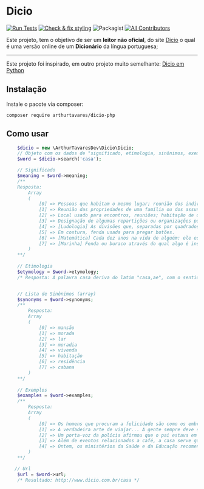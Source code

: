 # Dicio

[![Run Tests](https://github.com/arthurtavaresdev/dicio-php/actions/workflows/run-tests.yml/badge.svg)](https://github.com/arthurtavaresdev/dicio-php/actions/workflows/run-tests.yml)
[![Check & fix styling](https://github.com/arthurtavaresdev/dicio-php/actions/workflows/php-cs-fixer.yml/badge.svg)](https://github.com/arthurtavaresdev/dicio-php/actions/workflows/php-cs-fixer.yml)
![Packagist](https://img.shields.io/packagist/dt/arthurtavaresdev/dicio-php)
[![All Contributors](https://img.shields.io/badge/all_contributors-1-orange.svg)](#contributors)

Este projeto, tem o objetivo de ser um **leitor não oficial**, do site [Dicio](https://www.dicio.com.br/) o qual é uma versão online de um **Dicionário** da língua portuguesa;
 
---- 
Este projeto foi inspirado, em outro projeto muito semelhante: [Dicio em Python](https://github.com/felipemfp/dicio)

## Instalação

Instale o pacote via composer:

```
composer require arthurtavares/dicio-php
```

## Como usar
```php
    $dicio = new \ArthurTavaresDev\Dicio\Dicio;
    // Objeto com os dados de "significado, etimologia, sinônimos, exemplos e dados extras"
    $word = $dicio->search('casa'); 

    // Significado
    $meaning = $word->meaning;
    /**
    Resposta: 
        Array
        (
            [0] => Pessoas que habitam o mesmo lugar; reunião dos indivíduos que compõem uma família; lar: a casa dos brasileiros.
            [1] => Reunião das propriedades de uma família ou dos assuntos familiares e domésticos: ele cuida da administração da casa.
            [2] => Local usado para encontros, reuniões; habitação de determinado grupos com interesses em comum: casa dos professores.
            [3] => Designação de algumas repartições ou organizações públicas ou das pessoas subordinadas ao chefe do Estado: casa da moeda; Casa Civil.
            [4] => [Ludologia] As divisões que, separadas por quadrados em branco ou preto, compõe um tabuleiro de xadrez ou de damas.
            [5] => Em costura, fenda usada para pregar botões.
            [6] => [Matemática] Cada dez anos na vida de alguém: ele está na casa dos 20.
            [7] => [Marinha] Fenda ou buraco através do qual algo é instalado a bordo; cada fenda leva o nome do objeto instalado.
        )
    **/
    
    // Etimologia
    $etymology = $word->etymology;
    /* Resposta: A palavra casa deriva do latim "casa,ae", com o sentido de cabana. */


    // Lista de Sinônimos (array)
    $synonyms = $word->synonyms;  
    /**
        Resposta:
        Array
        (
            [0] => mansão
            [1] => morada
            [2] => lar
            [3] => moradia
            [4] => vivenda
            [5] => habitação
            [6] => residência
            [7] => cabana
        )
    **/
        
    // Exemplos
    $examples = $word->examples;
    /**
        Resposta:
        Array
        (
            [0] => Os homens que procuram a felicidade são como os embriagados que não conseguem encontrar a própria casa, apesar de saberem que a têm. - Voltaire
            [1] => A verdadeira arte de viajar... A gente sempre deve sair à rua como quem foge de casa, Como se estivessem abertos diante de nós todos os caminhos do mundo. Não importa que os compromissos, as obrigações, estejam ali... Chegamos de muito longe, de alma aberta e o coração cantando! - Mário Quintana
            [2] => Um porta-voz da polícia afirmou que o pai estava em casa no momento do disparo e que a arma estava aparentemente em local pouco seguro dentro da residência. Folha de S.Paulo, 25/07/2009
            [3] => Além de eventos relacionados a café, a casa serve guloseimas como o minitartelette de maçã, omeletes e sanduíches, além de petisquinhos como a porção de tapioquinhas e a empadinha à carioca. Folha de S.Paulo, 25/07/2009
            [4] => Ontem, os ministérios da Saúde e da Educação recomendaram que os alunos que apresentarem os sintomas da gripe suína procurem um médico de confiança e, dependendo da orientação, fiquem em casa. Folha de S.Paulo, 25/07/2009
        )
    **/

   // Url
    $url = $word->url;
    /* Resultado: http://www.dicio.com.br/casa */

```
